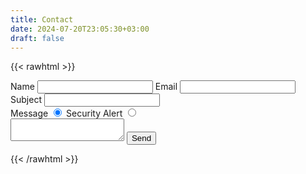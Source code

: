 ```yaml
---
title: Contact
date: 2024-07-20T23:05:30+03:00
draft: false
---
```



{{< rawhtml >}}

<form id="contact-form" name="contact" method="POST" data-netlify="true" onsubmit="return customizeSubject()">
    <label for="contact-name">Name</label>
    <input type="text" id="contact-name" name="name" maxlength="45" required>
    <label for="contact-email">Email</label>
    <input type="email" id="contact-email" name="_replyto" required>
    <label for="contact-message-subject">Subject</label>
    <input type="text" id="contact-message-subject" name="message-subject" maxlength="60" required>
    <div class="radio-container">
        <label for="contact-radio-message">Message</label>
        <input type="radio" id="contact-radio-message" name="message-type" value="Message" checked>
        <label for="contact-radio--alert">Security Alert</label>
        <input type="radio" id="contact-radio-alert" name="message-type" value="Security Alert">
    </div>
    <textarea id="contact-message" name="message" required></textarea>
    <input type="hidden" id="contact-subject" name="subject">
    <button type="submit" id="contact-submit">Send</button>
</form>

<script>
function customizeSubject() {
    var form = document.getElementById('contact-form');
    var messageSubject = form.querySelector('input[name="message-subject"]').value;
    var messageType = form.querySelector('input[name="message-type"]:checked').value;
    var subject = "Lpub.org " + messageType + ": " + messageSubject;
    var subjectInput = form.querySelector('input[name="subject"]');
    subjectInput.value = subject;
    return true;
}
</script>

{{< /rawhtml >}}
